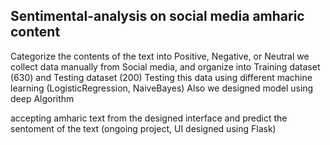 ## Sentimental-analysis  on social media  amharic content
Categorize the contents of the text into Positive, Negative, or Neutral 
we collect data manually from Social media, and organize into Training dataset (630) and Testing dataset (200) 
Testing this data using different machine learning (LogisticRegression, NaiveBayes) Also we designed model using deep Algorithm

accepting amharic text from the designed interface and predict the sentoment of the text (ongoing project, UI designed using Flask)

